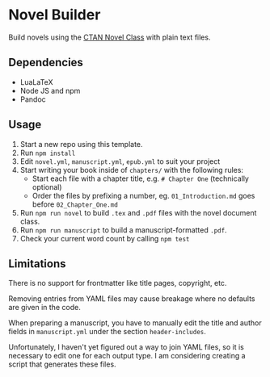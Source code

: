 # Novel Builder

Build novels using the [CTAN Novel Class](https://ctan.org/pkg/novel) with plain text files.

## Dependencies

* LuaLaTeX
* Node JS and npm
* Pandoc

## Usage

1. Start a new repo using this template.
2. Run `npm install`
3. Edit `novel.yml`, `manuscript.yml`, `epub.yml` to suit your project
4. Start writing your book inside of `chapters/` with the following rules:
    * Start each file with a chapter title, e.g. `# Chapter One` (technically optional)
    * Order the files by prefixing a number, eg. `01_Introduction.md` goes before `02_Chapter_One.md`
5. Run `npm run novel` to build `.tex` and `.pdf` files with the novel document class.
6. Run `npm run manuscript` to build a manuscript-formatted `.pdf`.
7. Check your current word count by calling `npm test`

## Limitations

There is no support for frontmatter like title pages, copyright, etc.

Removing entries from YAML files may cause breakage where no defaults are given in the code.

When preparing a manuscript, you have to manually edit the title and author fields in `manuscript.yml` under the section `header-includes`.

Unfortunately, I haven't yet figured out a way to join YAML files, so it is necessary to edit one for each output type.
I am considering creating a script that generates these files.

